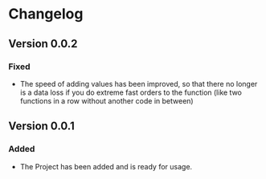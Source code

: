 # Changelog

## Version 0.0.2

### Fixed

- The speed of adding values has been improved, so that there no longer is a data loss if you do extreme fast orders to the function (like two functions in a row without another code in between)

## Version 0.0.1

### Added

- The Project has been added and is ready for usage.
